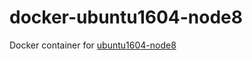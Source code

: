 # docker-ubuntu1604-node8

Docker container for [ubuntu1604-node8](https://hub.docker.com/r/hiromis/ubuntu1604-node8/)



